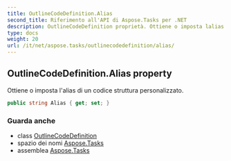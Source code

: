 ```yaml
---
title: OutlineCodeDefinition.Alias
second_title: Riferimento all'API di Aspose.Tasks per .NET
description: OutlineCodeDefinition proprietà. Ottiene o imposta lalias di un codice struttura personalizzato.
type: docs
weight: 20
url: /it/net/aspose.tasks/outlinecodedefinition/alias/
---
```

## OutlineCodeDefinition.Alias property

Ottiene o imposta l'alias di un codice struttura personalizzato.

```csharp
public string Alias { get; set; }
```

### Guarda anche

* class [OutlineCodeDefinition](../)
* spazio dei nomi [Aspose.Tasks](../../outlinecodedefinition/)
* assemblea [Aspose.Tasks](../../../)



